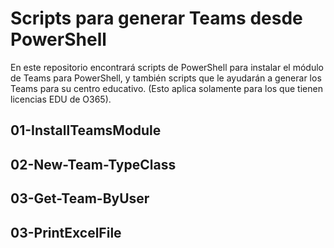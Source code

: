 # Scripts para generar Teams desde PowerShell

En este repositorio encontrará scripts de PowerShell para instalar el módulo de Teams para PowerShell, y también 
scripts que le ayudarán a generar los Teams para su centro educativo. (Esto aplica solamente para los que tienen licencias EDU de O365).

## 01-InstallTeamsModule

## 02-New-Team-TypeClass

## 03-Get-Team-ByUser

## 03-PrintExcelFile

